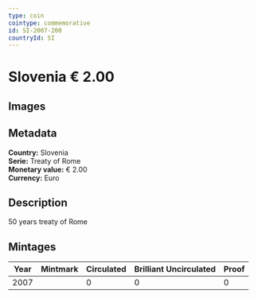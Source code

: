 ```yaml
---
type: coin
cointype: commemorative
id: SI-2007-200
countryId: SI
---
```


# Slovenia € 2.00

## Images


## Metadata

**Country:** Slovenia\
**Serie:** Treaty of Rome\
**Monetary value:** € 2.00\
**Currency:** Euro

## Description
50 years treaty of Rome

## Mintages

| Year | Mintmark | Circulated | Brilliant Uncirculated | Proof |
| ---- | -------- | ---------- | ---------------------- | ----- |
| 2007 |  | 0| 0 | 0 |
